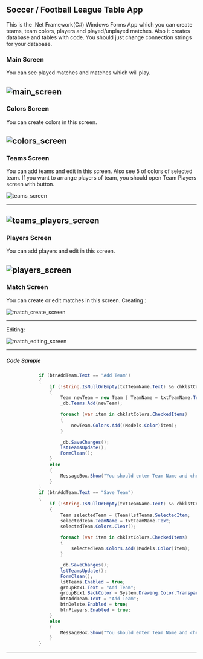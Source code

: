 ## Soccer / Football League Table App
This is the .Net Framework(C#) Windows Forms App which you can create teams, team colors, players and played/unplayed matches. 
Also it creates database and tables with code. You should just change connection strings for your database.

### Main Screen
You can see played matches and matches which will play.

![main_screen](https://i.hizliresim.com/m807soc.png)
----


### Colors Screen
You can create colors in this screen.

![colors_screen](https://i.hizliresim.com/4if5l38.png)
----


### Teams Screen
You can add teams and edit in this screen. Also see 5 of colors of selected team. 
If you want to arrange players of team, you should open Team Players screen with button.
 
![teams_screen](https://i.hizliresim.com/hn1dknv.png)

----

![teams_players_screen](https://i.hizliresim.com/echoztq.png)
----


### Players Screen
You can add players and edit in this screen. 

![players_screen](https://i.hizliresim.com/1aqzdqa.png)
----


### Match Screen
You can create or edit matches in this screen.
Creating :

![match_create_screen](https://i.hizliresim.com/36vaqhn.png)

----
Editing:

![match_editing_screen](https://i.hizliresim.com/felivlm.png)

----


##### Code Sample

```cs
            if (btnAddTeam.Text == "Add Team")
            {
                if (!string.IsNullOrEmpty(txtTeamName.Text) && chklstColors.CheckedItems.Count > 0)
                {
                    Team newTeam = new Team { TeamName = txtTeamName.Text };
                    _db.Teams.Add(newTeam);

                    foreach (var item in chklstColors.CheckedItems)
                    {
                        newTeam.Colors.Add((Models.Color)item);
                    }

                    _db.SaveChanges();
                    lstTeamsUpdate();
                    FormClean();
                }
                else
                {
                    MessageBox.Show("You should enter Team Name and check one color at least.");
                }
            }
            if (btnAddTeam.Text == "Save Team")
            {
                if (!string.IsNullOrEmpty(txtTeamName.Text) && chklstColors.CheckedItems.Count > 0)
                {
                    Team selectedTeam = (Team)lstTeams.SelectedItem;
                    selectedTeam.TeamName = txtTeamName.Text;
                    selectedTeam.Colors.Clear();

                    foreach (var item in chklstColors.CheckedItems)
                    {
                        selectedTeam.Colors.Add((Models.Color)item);
                    }

                    _db.SaveChanges();
                    lstTeamsUpdate();
                    FormClean();
                    lstTeams.Enabled = true;
                    groupBox1.Text = "Add Team";
                    groupBox1.BackColor = System.Drawing.Color.Transparent;
                    btnAddTeam.Text = "Add Team";
                    btnDelete.Enabled = true;
                    btnPlayers.Enabled = true;
                }
                else
                {
                    MessageBox.Show("You should enter Team Name and check one color at least.");
                }
            }
```  
----
